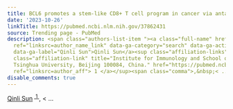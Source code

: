```yaml
---
title: BCL6 promotes a stem-like CD8+ T cell program in cancer via antagonizing BLIMP1.
date: '2023-10-26'
linkTitle: https://pubmed.ncbi.nlm.nih.gov/37862431
source: Trending page - PubMed
description: <span class="authors-list-item "><a class="full-name" href="https://pubmed.ncbi.nlm.nih.gov/?term=Sun+Q&amp;cauthor_id=37862431"
  ref="linksrc=author_name_link" data-ga-category="search" data-ga-action="author_link"
  data-ga-label="Qinli Sun">Qinli Sun</a><sup class="affiliation-links"><span class="author-sup-separator">&nbsp;</span><a
  class="affiliation-link" title="Institute for Immunology and School of Medicine,
  Tsinghua University, Beijing 100084, China." href="https://pubmed.ncbi.nlm.nih.gov/37862431#full-view-affiliation-1"
  ref="linksrc=author_aff"> 1 </a></sup><span class="comma">,&nbsp;< ...
disable_comments: true
---
```

<span class="authors-list-item "><a class="full-name" href="https://pubmed.ncbi.nlm.nih.gov/?term=Sun+Q&amp;cauthor_id=37862431" ref="linksrc=author_name_link" data-ga-category="search" data-ga-action="author_link" data-ga-label="Qinli Sun">Qinli Sun</a><sup class="affiliation-links"><span class="author-sup-separator">&nbsp;</span><a class="affiliation-link" title="Institute for Immunology and School of Medicine, Tsinghua University, Beijing 100084, China." href="https://pubmed.ncbi.nlm.nih.gov/37862431#full-view-affiliation-1" ref="linksrc=author_aff"> 1 </a></sup><span class="comma">,&nbsp;< ...